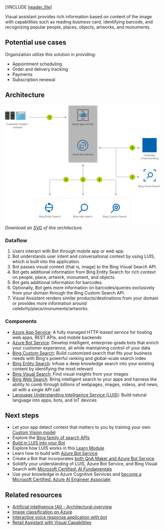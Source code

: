 [!INCLUDE [header_file](../../../includes/sol-idea-header.md)]

Visual assistant provides rich information based on content of the image with capabilities such as reading business card, identifying barcode, and recognizing popular people, places, objects, artworks, and monuments.

## Potential use cases

Organization utilize this solution in providing:

- Appointment scheduling
- Order and delivery tracking
- Payments
- Subscription renewal

## Architecture

![Architecture diagram shows browser to Azure app service; Azure bot service to bing searches (visual, entity, web and custom).](../media/visual-assistant.png)
*Download an [SVG](../media/visual-assistant.svg) of this architecture.*

### Dataflow

1. Users interact with Bot through mobile app or web app.
1. Bot understands user intent and conversational context by using LUIS, which is built into the application.
1. Bot passes visual context (that is, image) to the Bing Visual Search API.
1. Bot gets additional information from Bing Entity Search for rich context on people, place, artwork, monument, and objects.
1. Bot gets additional information for barcodes.
1. Optionally, Bot gets more information on barcodes/queries exclusively from your domain through the Bing Custom Search API.
1. Visual Assistant renders similar products/destinations from your domain or provides more information around celebrity/place/monuments/artworks.

### Components

* [Azure App Service](/azure/app-service): A fully managed HTTP-based service for hosting web apps, REST APIs, and mobile backends
* [Azure Bot Service](/azure/bot-service): Develop intelligent, enterprise-grade bots that enrich your customer experience, all while maintaining control of your data
* [Bing Custom Search](/bing/search-apis/bing-custom-search/overview): Build customized search that fits your business needs with Bing's powerful ranking and global-scale search index
* [Bing Entity Search](/bing/search-apis/bing-entity-search/overview): Infuse a deep knowledge search into your existing content by identifying the most relevant
* [Bing Visual Search](/bing/search-apis/bing-visual-search/overview): Find visual insights from your images
* [Bing Web Search](/bing/search-apis/bing-web-search/overview): Bring intelligent search to your apps and harness the ability to comb through billions of webpages, images, videos, and news, all with a single API call
* [Language Understanding Intelligence Service (LUIS)](/azure/cognitive-services/luis/what-is-luis): Build natural language into apps, bots, and IoT devices

## Next steps

* Let your app detect context that matters to you by training your own [Custom Vision model](/azure/cognitive-services/custom-vision-service/quickstarts/object-detection)
* Explore the [Bing family of search APIs](/bing/search-apis/bing-web-search/bing-api-comparison)
* [Build in LUIS into your Bot](/azure/bot-service/bot-builder-howto-v4-luis)
* Explore how LUIS works in this [Learn Module](/learn/modules/create-language-model-with-language-understanding)
* Learn how to build with [Azure Bot Service](/learn/modules/build-faq-chatbot-qna-maker-azure-bot-service)
* Create a Bot that incorporates [both QnA Maker and Azure Bot Service](/learn/paths/create-bots-with-the-azure-bot-service)
* Solidify your understanding of LUIS, Azure Bot Service, and Bing Visual Search with [Microsoft Certified: AI Fundamentals](/learn/certifications/exams/ai-900)
* Use your knowledge in Azure Cognitive Services and [become a Microsoft Certified: Azure AI Engineer Associate](/learn/certifications/azure-ai-engineer)

## Related resources

* [Artificial intelligence (AI) - Architectural overview](../../data-guide/big-data/ai-overview.md)
* [Image classification on Azure](../../example-scenario/ai/intelligent-apps-image-processing.yml)
* [Interactive voice response application with bot](./interactive-voice-response-bot.yml)
* [Retail Assistant with Visual Capabilities](./retail-assistant-or-vacation-planner-with-visual-capabilities.yml)
